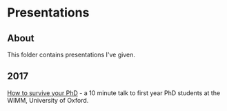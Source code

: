# Presentations

## About
This folder contains presentations I've given.

## 2017
[How to survive your PhD](https://github.com/mbarnkob/presentations/blob/master/2017/2017-10-26%20-%20Mike%20Barnkob%20-%20How%20to%20survive%20a%20phd.pdf) - a 10 minute talk to first year PhD students at the WIMM, University of Oxford.
